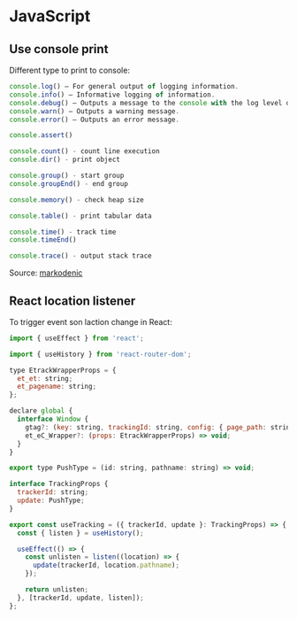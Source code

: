 # JavaScript

## Use console print

Different type to print to console:

```javascript
console.log() – For general output of logging information.
console.info() – Informative logging of information.
console.debug() – Outputs a message to the console with the log level debug.
console.warn() – Outputs a warning message.
console.error() – Outputs an error message.

console.assert() 

console.count() - count line execution
console.dir() - print object

console.group() - start group
console.groupEnd() - end group

console.memory() - check heap size

console.table() - print tabular data

console.time() - track time
console.timeEnd()

console.trace() - output stack trace
```

Source: [markodenic](https://markodenic.com/use-console-log-like-a-pro/)

## React location listener

To trigger event son laction change in React:

```js
import { useEffect } from 'react';

import { useHistory } from 'react-router-dom';

type EtrackWrapperProps = {
  et_et: string;
  et_pagename: string;
};

declare global {
  interface Window {
    gtag?: (key: string, trackingId: string, config: { page_path: string }) => void;
    et_eC_Wrapper?: (props: EtrackWrapperProps) => void;
  }
}

export type PushType = (id: string, pathname: string) => void;

interface TrackingProps {
  trackerId: string;
  update: PushType;
}

export const useTracking = ({ trackerId, update }: TrackingProps) => {
  const { listen } = useHistory();

  useEffect(() => {
    const unlisten = listen((location) => {
      update(trackerId, location.pathname);
    });

    return unlisten;
  }, [trackerId, update, listen]);
};

```
